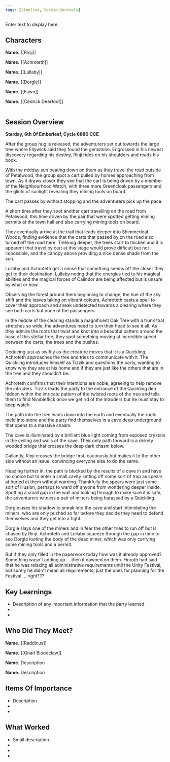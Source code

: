 ```yaml
---
tags: [timeline, SessionJournals]
---
```

<div
  class='ob-timelines'
  data-date='144-43-49-00'
  data-title='dd-mm-yyy desc'
  data-class='orange'
  data-img = '\z_Assets\ImagePlaceholder.png'
  data-type='range'
  data-end="2000-10-20-00">
  Enter text to display here.
</div>

## Characters 
 
**Name.** [[Rinji]]
 
**Name.** [[Achroteth]] 
 
**Name.** [[Lullaby]] 
 
**Name.** [[Dorgle]]

**Name.** [[Fawn]]

**Name.** [[Cedrick Deerfoot]]



```calendarium
```


## Session Overview 
 
**Starday, 6th Of Emberleaf, Cycle 6880 CCE**

After the group hug is released, the adventurers set out towards the large tree where Ellywick said they found the gemstone. Engrossed in his newest discovery regarding his destiny, Rinji rides on his shoulders and reads his book.

With the midday sun beating down on them as they travel the road outside of Petalwood, the group spot a cart pulled by horses  approaching from town. As it draws closer they see that the cart is being driven by a member of the Neighbourhood Watch, with three more Greencloak passengers and the glints of sunlight revealing they mining tools on board.

The cart passes by without stopping and the adventurers pick up  the pace.

A short time after they spot another cart travelling on the road from Petalwood, this time driven by the pair that were spotted getting mining permits at the town hall and also carrying mining tools on board.

They eventually arrive at the trail that leads deeper into Shimmerleaf Woods, finding evidence that the carts that passed by on the road also turned off the road here. Trekking deeper, the trees start to thicken and it is apparent that travel by cart at this stage would prove difficult but not impossible, and the canopy above providing a nice dense shade from the sun.

Lullaby and Achroteth get a sense that something seems off the closer they get to their destination, Lullaby noting that the energies tied to his magical abilities and the magical forces of Calindor are being affected but is unsure by what or how.

Observing the forest around them beginning to change, the hue of the sky shift and the leaves taking on vibrant colours, Achroteth casts a spell to cover their approach and sneak undetected towards a clearing where they see both carts but none of the passengers.

In the middle of the clearing stands a magnificent Oak Tree with a trunk that stretches so wide, the adventures need to turn their head to see it all. As they admire the roots that twist and knot into a beautiful pattern around the base of this stellar tree, they spot something moving at incredible speed between the carts, the trees and the bushes.

Deducing just as swiftly as the creature moves that it is a Quickling, Achroteth approaches the tree and tries to communicate with it. The Quickling introduces himself as Tizzik and questions the party, wanting to know why they are at his home and if they are just like the others that are in the tree and they shouldn't be.

Achroteth confirms that their intentions are noble, agreeing to help remove the intruders. Tizzik leads the party to the entrance of the Quickling den hidden within the intricate pattern of the twisted roots of the tree and tells them to find Nimbleflick once we get rid of the intruders but he must stay to keep watch. 

The path into the tree leads down into the earth and eventually the roots meld into stone and the party find themselves in a cave deep underground that opens to a massive chasm.

The cave is illuminated by a brilliant blue light coming from exposed crystals in the  ceiling and walls of the cave. Their only path forward is a rickety wooded bridge that crosses the deep dark chasm below.

Gallantly, Rinji crosses the bridge first, cautiously but makes it to the other side without an issue, convincing everyone else to do the same.

Heading further in, the path is blocked by the results of a cave in and have no choice but to enter a small cavity setting off some sort of trap as spears at hurled at them without warning. Thankfully the spears were just some sort of illusion, perhaps to ward off anyone from wondering deeper inside. Spotting a small gap in the wall and looking through to make sure it is safe, the adventurers witness a pair of miners being harassed by a Quickling.

Dorgle uses his shadow to sneak into the cave and start intimidating the miners, who are only pushed so far before they decide they need to defend themselves and they get into a fight.

Dorgle slays one of the miners and in fear the other tries to run off but is chased by Rinji. Achroteth and Lullaby squeeze through the gap in time to see Dorgle looting the body of the dead miner, which was only carrying some mining tools and a permit.

But if they only filled in the paperwork today how was it already approved? Something wasn't adding up ... then  it dawned on them. Finroth had said that he was relaxing all administrative requirements until the Unity Festival, but surely he didn't mean all requirements, just the ones for planning for the Festival ... right???




## Key Learnings

- Description of any important information that the party learned.
- 
- 
 
## Who Did They Meet?
 
**Name.** [[Raddicus]]
 
**Name.** [[Gnarl Bloodclaw]]
 
**Name.** Description 
 
**Name.** Description 
 
## Items Of Importance
 
- Description
- 
- 

## What Worked 
 
- Small description.
- 
- 
- 
